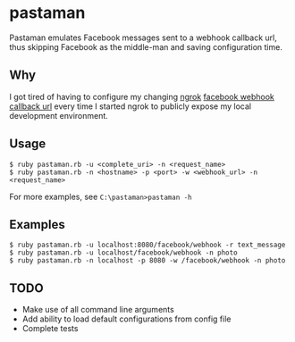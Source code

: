 # pastaman
Pastaman emulates Facebook messages sent to a webhook callback url, thus skipping Facebook as the middle-man and saving configuration time.

## Why
I got tired of having to configure my changing [ngrok](https://github.com/inconshreveable/ngrok) [facebook webhook callback url](https://developers.facebook.com/docs/messenger-platform/guides/setup#webhook_setup) every time I started ngrok to publicly expose my local development environment.

## Usage
```
$ ruby pastaman.rb -u <complete_uri> -n <request_name>
$ ruby pastaman.rb -n <hostname> -p <port> -w <webhook_url> -n <request_name>
```
For more examples, see `C:\pastaman>pastaman -h`

## Examples
```
$ ruby pastaman.rb -u localhost:8080/facebook/webhook -r text_message
$ ruby pastaman.rb -u localhost/facebook/webhook -n photo
$ ruby pastaman.rb -n localhost -p 8080 -w /facebook/webhook -n photo
```

## TODO
- Make use of all command line arguments
- Add ability to load default configurations from config file
- Complete tests
